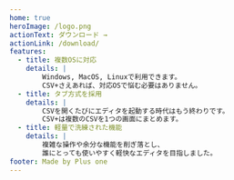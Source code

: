 ```yaml
---
home: true
heroImage: /logo.png
actionText: ダウンロード →
actionLink: /download/
features:
  - title: 複数OSに対応
    details: |
        Windows, MacOS, Linuxで利用できます。
        CSV+さえあれば、対応OSで悩む必要はありません。
  - title: タブ方式を採用
    details: |
        CSVを開くたびにエディタを起動する時代はもう終わりです。
        CSV+は複数のCSVを1つの画面にまとめます。
  - title: 軽量で洗練された機能
    details: |
        複雑な操作や余分な機能を削ぎ落とし、
        誰にとっても使いやすく軽快なエディタを目指しました。
footer: Made by Plus one
---
```

